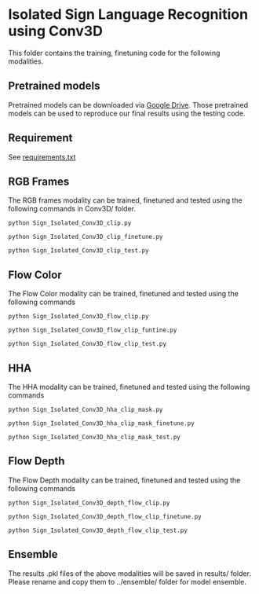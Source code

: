 # Isolated Sign Language Recognition using Conv3D
This folder contains the training, finetuning code for the following modalities.
## Pretrained models
Pretrained models can be downloaded via [Google Drive](https://drive.google.com/drive/folders/1yn3K_BdnDwqYXL-z03wv1FA0aQL7gdsU?usp=sharing). Those pretrained models can be used to reproduce our final results using the testing code. 

## Requirement
See [requirements.txt](requirements.txt)
## RGB Frames 
The RGB frames modality can be trained, finetuned and tested using the following commands in Conv3D/ folder.  

    python Sign_Isolated_Conv3D_clip.py

    python Sign_Isolated_Conv3D_clip_finetune.py

    python Sign_Isolated_Conv3D_clip_test.py

## Flow Color 
The Flow Color modality can be trained, finetuned and tested using the following commands

    python Sign_Isolated_Conv3D_flow_clip.py

    python Sign_Isolated_Conv3D_flow_clip_funtine.py

    python Sign_Isolated_Conv3D_flow_clip_test.py

## HHA
The HHA modality can be trained, finetuned and tested using the following commands

    python Sign_Isolated_Conv3D_hha_clip_mask.py

    python Sign_Isolated_Conv3D_hha_clip_mask_finetune.py

    python Sign_Isolated_Conv3D_hha_clip_mask_test.py

## Flow Depth 
The Flow Depth modality can be trained, finetuned and tested using the following commands 

    python Sign_Isolated_Conv3D_depth_flow_clip.py

    python Sign_Isolated_Conv3D_depth_flow_clip_finetune.py

    python Sign_Isolated_Conv3D_depth_flow_clip_test.py

## Ensemble
The results .pkl files of the above modalities will be saved in results/ folder. Please rename and copy them to ../ensemble/ folder for model ensemble.

